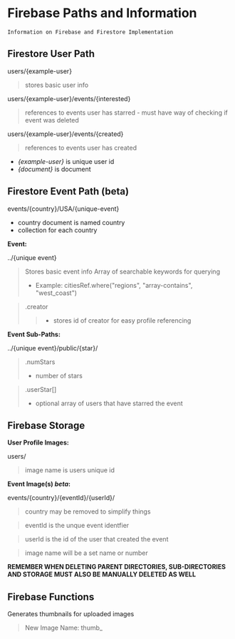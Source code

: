 # Firebase Paths and Information

    Information on Firebase and Firestore Implementation

## Firestore User Path

users/{example-user}   
> stores basic user info
    
users/{example-user}/events/{interested}
> references to events user has starred
    - must have way of checking if event was deleted
    
users/{example-user}/events/{created}
> references to events user has created

- *{example-user}* is unique user id
- *{document}* is document

## Firestore Event Path (beta)

events/{country}/USA/{unique-event}
- country document is named country
- collection for each country 

**Event:**

../{unique event}
> Stores basic event info
> Array of searchable keywords for querying
> - Example: citiesRef.where("regions", "array-contains", "west_coast")

> .creator
>> - stores id of creator for easy profile referencing


**Event Sub-Paths:**

../{unique event}/public/{star}/
> .numStars
> - number of stars

> .userStar[]
> - optional array of users that have starred the event




## Firebase Storage

**User Profile Images:**

users/
>image name is users unique id

**Event Image(s) _beta_:**

events/{country}/{eventId}/{userId}/
> country may be removed to simplify things

> eventId is the unque event identfier

> userId is the id of the user that created the event

> image name will be a set name or number


**REMEMBER WHEN DELETING PARENT DIRECTORIES, SUB-DIRECTORIES AND STORAGE MUST ALSO BE MANUALLY DELETED AS WELL**


## Firebase Functions
Generates thumbnails for uploaded images
> New Image Name: thumb_<old image name>

